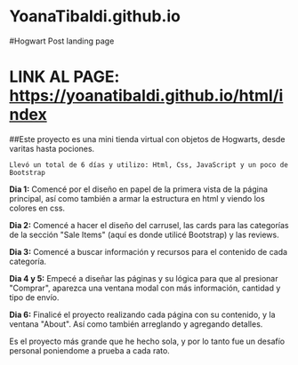 # YoanaTibaldi.github.io

#Hogwart Post landing page 
# LINK AL PAGE: https://yoanatibaldi.github.io/html/index

##Este proyecto es una mini tienda virtual con objetos de Hogwarts, desde varitas hasta pociones.
```
Llevó un total de 6 días y utilizo: Html, Css, JavaScript y un poco de Bootstrap
```

**Dia 1:** Comencé por el diseño en papel de la primera vista de la página principal, así como también a armar la estructura en html y viendo los colores en css.

**Dia 2:** Comencé a hacer el diseño del carrusel, las cards para las categorías de la sección "Sale Items" (aquí es donde utilicé Bootstrap) y las reviews.

**Dia 3:** Comencé a buscar información y recursos para el contenido de cada categoría.

**Dia 4 y 5:** Empecé a diseñar las páginas y su lógica para que al presionar "Comprar", aparezca una ventana modal con más información, cantidad y tipo de envío.

**Dia 6:** Finalicé el proyecto realizando cada página con su contenido, y la ventana "About". Así como también arreglando y agregando detalles.

Es el proyecto más grande que he hecho sola, y por lo tanto fue un desafío personal poniendome a prueba a cada rato.
